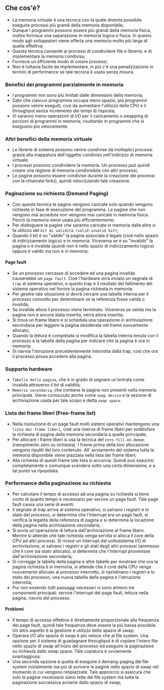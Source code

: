 ## Che cos'è?
- La memoria virtuale è una tecnica con la quale diventa possibile eseguire processi più grandi della memoria disponibile;
- Dunque i programmi possono essere più grandi della memoria fisica, inoltre fornisce una separazione in memoria logica e fisica. In questo modo agli sviluppatori viene offerta una memoria molto più larga di quella effettiva;
- Questa tecnica consente ai processi di condividere file e librerie, e di implementare la memoria condivisa;
- Fornisce un efficiente modo di creare processi;
- Non è tuttavia facile da implementare, in più c'è una penalizzazione in termini di performance se tale tecnica è usata senza misura. 

### Benefici dei programmi parzialmente in memoria
- I programmi non sono più limitati dalle dimensioni della memoria;
- Dato che ciascun programma occupa meno spazio, più programmi possono venire eseguiti, così da aumentare l'utilizzo della CPU e il throughput senza incremento dei tempi di risposta;
- Vi saranno meno operazioni di I/O per il caricamento o swapping di porzioni di programmi in memoria, risultando in programmi che si eseguono più velocemente.

### Altri benefici della memoria virtuale
- Le librerie di sistema possono venire condivise da molteplici processi grazie alla mappatura dell'oggetto condiviso nell'indirizzo di memoria virtuale;
- I processi possono condividere la memoria. Un processo può quindi creare una regione di memoria condivisibile con altri processi;
- Le pagine possono essere condivise durante la creazione dei processi con la chiamata fork(), quindi velocizzando tale creazione.

### Paginazione su richiesta (Demand Paging)
- Con questa tecnica le pagine vengono caricate solo quando vengono richieste in fase di esecuzione del programma. Le pagine che non vengono mai accedute non vengono mai caricate in memoria fisica. Perciò la memoria viene usata più efficientemente;
- Per distinguere le pagine che saranno caricate in memoria dalle altre si fa utilizzo del `bit di validità (valid-invalid bit)`;
- Quando il bit è su "valido" la pagina associata è legale (cioè nello spazio di indirizzamento logico) e in memoria. Viceversa se è su "invalido" la pagina o è invalida (quindi non è nello spazio di indirizzamento logico) oppure è valido ma non è in memoria;

#### Page fault
- Se un processo cercasse di accedere ad una pagina invalida causerebbe un  `page fault`. Cioè l'hardware avrà inviato un segnale di `trap` al sistema operativo, e questo trap è il risultato del fallimento del sistema operativo nel fornire la pagina richiesta in memoria;
- Per gestire tale situazione si dovrà cercare una tabella interna per il processo coinvolto per determinare se la referenza fosse valida o invalida;
- Se invalida allora il processo viene terminato. Viceversa se valida ma la pagina non è ancora stata inserita, verrà allora inserita;
- Si trova un frame libero e si schedula una operazione in archiviazione secondaria per leggere la pagina desiderata nel frame nuovamente allocato;
- Quando la lettura è completata si modifica la tabella interna tenuta con il processo e la tabella della pagina per indicare che la pagina è ora in memoria;
- Si riavvia l'istruzione precedentemente interrotta dalla trap, così che ora il processo possa accedere alla pagina.

### Supporto hardware
- `Tabella della pagina`, che è in grado di segnare un'entrata come invalida attraverso il bit di validità;
- `Memoria secondaria`, che contiene le pagine non presenti nella memoria principale. Viene conosciuto anche come `swap device` e la sezione di archiviazione usata per tale scopo è detta `swap space`.

### Lista dei frame liberi (Free-frame list)
- Nella risoluzione di un page fault molti sistemi operativi mantengono una `lista dei frame liberi`, cioè una riserva di frame liberi per soddisfare la richiesta di pagine dalla memoria secondaria a quella principale;
- Per allocare i frame liberi si usa la tecnica del `zero-fill-on-deman` (riempimento zero su richiesta). I frame prima della loro allocazione vengono ripuliti del loro contenuto. All' avviamento del sistema tutta la memoria disponibile viene piazzata nella lista dei frame liberi;
- Alla richiesta di questi frame tale lista si accorcia. Quindi può esaurirsi completamente o comunque scendere sotto una certa dimensione, e a tal punto va ripopolata.

### Performance della paginazione su richiesta
- Per calcolare il tempo di accesso ad una pagina su richiesta si tiene conto di quanto tempo è necessario per servire un page fault. Tale page fault causa una serie di eventi;
- Il segnale di trap arriva al sistema operativo, si salvano i registri e lo stato del processo, si determina che l'interrupt era un page fault, si verifica la legalità della referenza di pagina e si determina la locazione della pagina nella archiviazione secondaria;
- Si avvia un'operazione di lettura dall'archiviazione al frame libero. Mentre si attende che tale richiesta venga servita si alloca il core della CPU ad altri processi. Si riceve un interrupt dal sottosistema I/O di archiviazione, si salvano i registri e gli stati degli altri processi (ammesso che il core sia stato allocato), si determina che l'interrupt provenisse dall'archiviazione secondaria;
- Si corregge la tabella della pagina e altre tabelle per mostrare che ora la pagina richiesta è in memoria, si attende che il core della CPU venga nuovamente allocato al processo interrotto, si ripristinano i registri e lo stato del processo, una nuova tabella della pagina e l'istruzione interrotta;
- Pur non essendo tutti passaggi necessari vi sono almeno tre componenti principali: servire l'interrupt del page fault, lettura nella pagina, riavvio del processo.

#### Problemi
- Il tempo di accesso effettivo è direttamente proporzionale alla frequenza dei page fault, quindi tale frequenza deve essere la più bassa possibile. Un altro aspetto è la gestione e utilizzo dello spazio di swap;
- Operare I/O allo spazio di swap è più veloce che al file system. Una opzione per il sistema di guadagnare throughput è di copiare l'intero file nello spazio di swap all'inizio del processo ed eseguire la paginazione su richiesta dallo swap space. Tale copiatura è ovviamente svantaggiosa;
- Una seconda opzione è quella di eseguire il demang-paging dal file system inizialmente ma poi di scrivere le pagine nello spazio di swap nel momento in cui vengono rimpiazzate. Tale approccio si assicura che solo le pagine necessarie siano lette dal file system ma tutta la paginazione successiva avviene dallo spazio di swap;